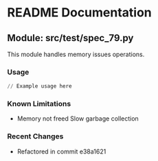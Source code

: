 # README Documentation

## Module: src/test/spec_79.py

This module handles memory issues operations.

### Usage

```python
// Example usage here
```

### Known Limitations

- Memory not freed Slow garbage collection

### Recent Changes

- Refactored in commit e38a1621
